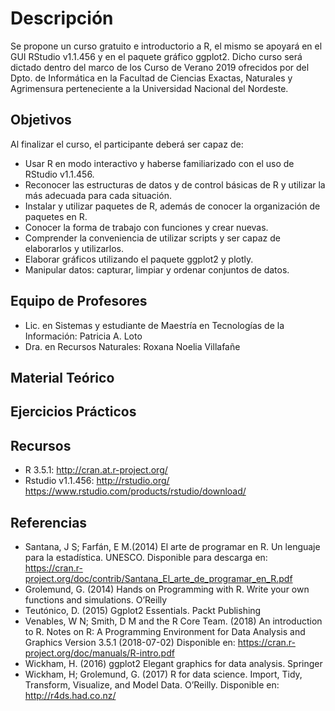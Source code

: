 # Descripción
Se propone un curso gratuito e introductorio a R, el mismo se apoyará en el GUI RStudio v1.1.456 y en el paquete gráfico ggplot2.
Dicho curso será dictado dentro del marco de los Curso de Verano 2019 ofrecidos por del Dpto. de Informática en la Facultad de 
Ciencias Exactas, Naturales y Agrimensura perteneciente a la Universidad Nacional del Nordeste.

## Objetivos
Al finalizar el curso, el participante deberá ser capaz de:

*	Usar R en modo interactivo y haberse familiarizado con el uso de RStudio v1.1.456.
*	Reconocer las estructuras de datos y de control básicas de R y utilizar la más adecuada para cada situación.
*	Instalar y utilizar paquetes de R, además de conocer la organización de  paquetes en R.
*	Conocer la forma de trabajo con funciones y crear nuevas.
*	Comprender la conveniencia de utilizar scripts y ser capaz de elaborarlos y utilizarlos.
*	Elaborar gráficos utilizando el paquete ggplot2 y plotly.
* Manipular datos: capturar, limpiar y ordenar conjuntos de datos. 

## Equipo de Profesores

*	Lic. en Sistemas y estudiante de Maestría en Tecnologías de la Información: Patricia A. Loto 
* Dra. en Recursos Naturales: Roxana Noelia Villafañe 

## Material Teórico
## Ejercicios Prácticos
## Recursos 
* R 3.5.1: http://cran.at.r-project.org/
*	Rstudio v1.1.456: http://rstudio.org/ https://www.rstudio.com/products/rstudio/download/

## Referencias
*	Santana, J S; Farfán, E M.(2014) El arte de programar en R. Un lenguaje para la estadística. UNESCO. Disponible para descarga en: https://cran.r-project.org/doc/contrib/Santana_El_arte_de_programar_en_R.pdf
*	Grolemund, G. (2014) Hands on Programming with R. Write your own functions and simulations. O’Reilly
*	Teutónico, D. (2015) Ggplot2 Essentials. Packt Publishing
*	Venables, W N; Smith, D M and the R Core Team. (2018) An introduction to R. Notes on R: A Programming Environment for Data Analysis and Graphics Version 3.5.1 (2018-07-02) Disponible en: https://cran.r-project.org/doc/manuals/R-intro.pdf 
*	Wickham, H. (2016) ggplot2 Elegant graphics for data analysis. Springer
*	Wickham, H; Grolemund, G. (2017) R for data science. Import, Tidy, Transform, Visualize, and Model Data. O’Reilly. Disponible en: http://r4ds.had.co.nz/ 





